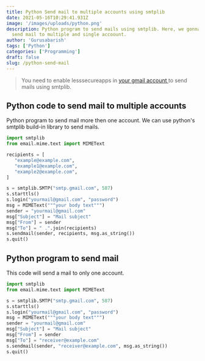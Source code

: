 ```yaml
---
title: Python Send mail to multiple accounts using smtplib
date: 2021-05-16T10:29:41.931Z
image: '/images/uploads/python.png'
description: Python program to send mails using smtplib. Here, we gonna learn to
  send mail to multiple and single accoount.
author: 'Gurusabarish'
tags: ['Python']
categories: ['Programming']
draft: false
slug: /python-send-mail
---
```


> You need to enable lesssecureapps in [your gmail account ](https://myaccount.google.com/lesssecureapps) to send mails using smtplib.

## Python code to send mail to multiple accounts

Python program to send mail more then one account. We can use python's smtplib build-in library to send mails.

```python
import smtplib
from email.mime.text import MIMEText

recipients = [
   "example@example.com",
   "example1@example.com",
   "example2@example.com",
]

s = smtplib.SMTP("smtp.gmail.com", 587)
s.starttls()
s.login("yourmail@gmail.com", "password")
msg = MIMEText("""your body text""")
sender = "yourmail@gmail.com"
msg["Subject"] = "Mail subject"
msg["From"] = sender
msg["To"] = " .".join(recipients)
s.sendmail(sender, recipients, msg.as_string())
s.quit()
```

## Python program to send mail

This code will send a mail to only one account.

```python
import smtplib
from email.mime.text import MIMEText

s = smtplib.SMTP("smtp.gmail.com", 587)
s.starttls()
s.login("yourmail@gmail.com", "password")
msg = MIMEText("""your body text""")
sender = "yourmail@gmail.com"
msg["Subject"] = "Mail subject"
msg["From"] = sender
msg["To"] = "receiver@example.com"
s.sendmail(sender, "receiver@example.com", msg.as_string())
s.quit()
```
